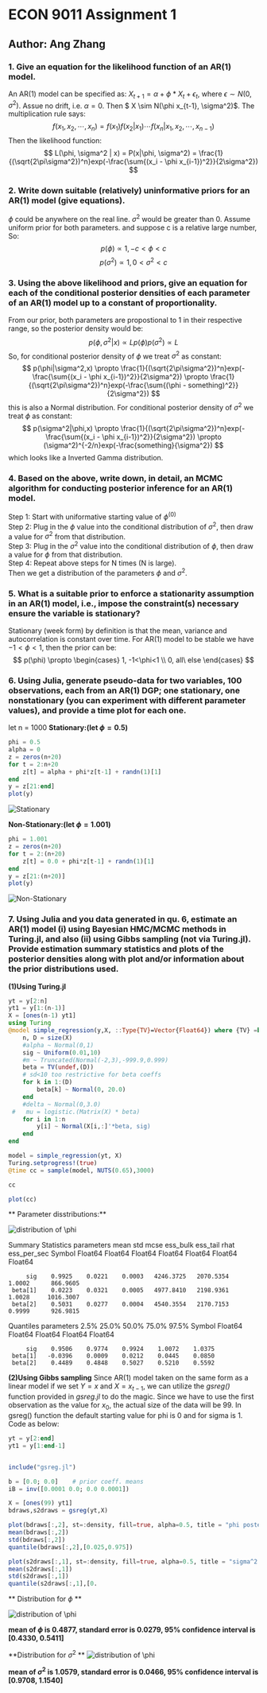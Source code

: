 # ECON 9011 Assignment 1
## Author: Ang Zhang

### 1. Give an equation for the likelihood function of an AR(1) model.

An AR(1) model can be specified as: $X_{t+1} = \alpha + \phi*X_t + \epsilon_t$, where $\epsilon \sim N(0,\sigma^2)$. Assue no drift, i.e. $\alpha = 0$.  Then $ X \sim N(\phi x_{t-1}, \sigma^2)$. The multiplication rule says: 
$$
f(x_1, x_2, \cdots, x_n)=f(x_1)f(x_2|x_1)\cdots f(x_n|x_1,x_2,\cdots,x_{n-1})
$$
Then the likelihood function:
$$
L(\phi, \sigma^2 | x) = P(x|\phi, \sigma^2) = \frac{1}{(\sqrt{2\pi\sigma^2})^n}exp(-\frac{\sum{(x_i - \phi x_{i-1})^2}}{2\sigma^2})
$$
### 2. Write down suitable (relatively) uninformative priors for an AR(1) model (give equations). 
$\phi$ could be anywhere on the real line. $\sigma^2$ would be greater than 0. Assume uniform prior for both parameters. and suppose c is a relative large number, So:
$$
p(\phi) \propto 1, -c<\phi<c
$$
$$
p(\sigma^2) \propto 1, 0<\sigma^2<c
$$

### 3. Using the above likelihood and priors, give an equation for each of the conditional posterior densities of each parameter of an AR(1) model up to a constant of proportionality. 

From our prior, both parameters are propostional to 1 in their respective range, so the posterior density would be:
$$
p(\phi, \sigma^2 | x) \propto Lp(\phi)p(\sigma^2)\propto L
$$
So, for conditional posterior density of $\phi$ we treat $\sigma^2$ as constant:
$$
p(\phi|\sigma^2,x) \propto \frac{1}{(\sqrt{2\pi\sigma^2})^n}exp(-\frac{\sum{(x_i - \phi x_{i-1})^2}}{2\sigma^2}) \propto \frac{1}{(\sqrt{2\pi\sigma^2})^n}exp(-\frac{\sum{(\phi - something)^2}}{2\sigma^2})
$$
this is also a Normal distribution.
For conditional posterior density of $\sigma^2$ we treat $\phi$ as constant:
$$
p(\sigma^2|\phi,x) \propto \frac{1}{(\sqrt{2\pi\sigma^2})^n}exp(-\frac{\sum{(x_i - \phi x_{i-1})^2}}{2\sigma^2}) \propto (\sigma^2)^{-2/n}exp(-\frac{something}{\sigma^2})
$$
which looks like a Inverted Gamma distribution.
### 4. Based on the above, write down, in detail, an MCMC algorithm for conducting posterior inference for an AR(1) model. 

Step 1: Start with uniformative starting value of $\phi^{(0)}$  
Step 2: Plug in the $\phi$ value into the conditional distribution of $\sigma^2$, then draw a value for $\sigma^2$ from that distribution.  
Step 3: Plug in the $\sigma^2$ value into the conditional distribution of $\phi$, then draw a value for $\phi$ from that distribution.  
Step 4: Repeat above steps for N times (N is large).  
Then we get a distribution of the parameters $\phi$ and $\sigma^2$.

### 5. What is a suitable prior to enforce a stationarity assumption in an AR(1) model, i.e., impose the constraint(s) necessary ensure the variable is stationary? 
Stationary (week form) by definition is that the mean, variance and autocorrelation is constant over time.
For AR(1) model to be stable we have $-1<\phi<1$, then the prior can be:
$$
p(\phi) \propto 
\begin{cases}
    1, -1<\phi<1 \\
    0, all\ else
\end{cases}
$$
### 6. Using Julia, generate pseudo-data for two variables, 100 observations, each from an AR(1) DGP; one stationary, one nonstationary (you can experiment with different parameter values), and provide a time plot for each one. 
let n = 1000
**Stationary:(let $\phi = 0.5$)**
```Julia
phi = 0.5
alpha = 0
z = zeros(n+20)
for t = 2:n+20
    z[t] = alpha + phi*z[t-1] + randn(1)[1]
end
y = z[21:end]
plot(y)

```
![Stationary](assignment1_plot1.svg)

**Non-Stationary:(let $\phi = 1.001$)**
```Julia
phi = 1.001
z = zeros(n+20)
for t = 2:(n+20)
    z[t] = 0.0 + phi*z[t-1] + randn(1)[1]
end
y = z[21:(n+20)]
plot(y)
```
![Non-Stationary](assignment1_plot2.svg)


### 7. Using Julia and you data generated in qu. 6, estimate an AR(1) model (i) using Bayesian HMC/MCMC methods in Turing.jl, and also (ii) using Gibbs sampling (not via Turing.jl). Provide estimation summary statistics and plots of the posterior densities along with plot and/or information about the prior distributions used. 
**(1)Using Turing.jl**
```Julia
yt = y[2:n]
yt1 = y[1:(n-1)]
X = [ones(n-1) yt1]
using Turing
@model simple_regression(y,X, ::Type{TV}=Vector{Float64}) where {TV} =begin
    n, D = size(X)
    #alpha ~ Normal(0,1)
    sig ~ Uniform(0.01,10)
    #m ~ Truncated(Normal(-2,3),-999.9,0.999)
    beta = TV(undef,(D))
    # sd<10 too restrictive for beta coeffs 
    for k in 1:(D)
        beta[k] ~ Normal(0, 20.0)
    end
    #delta ~ Normal(0,3.0)
 #   mu = logistic.(Matrix(X) * beta)
    for i in 1:n
        y[i] ~ Normal(X[i,:]'*beta, sig)
    end
end

model = simple_regression(yt, X)
Turing.setprogress!(true)
@time cc = sample(model, NUTS(0.65),3000)

cc

plot(cc)
```
** Parameter disstributions:**

![distribution of \phi](assignment1_plot5.svg)


Summary Statistics
  parameters      mean       std      mcse    ess_bulk    ess_tail      rhat   ess_per_sec 
      Symbol   Float64   Float64   Float64     Float64     Float64   Float64       Float64 

         sig    0.9925    0.0221    0.0003   4246.3725   2070.5354    1.0002      866.9605
     beta[1]    0.0223    0.0321    0.0005   4977.8410   2198.9361    1.0028     1016.3007
     beta[2]    0.5031    0.0277    0.0004   4540.3554   2170.7153    0.9999      926.9815

Quantiles
  parameters      2.5%     25.0%     50.0%     75.0%     97.5% 
      Symbol   Float64   Float64   Float64   Float64   Float64 

         sig    0.9506    0.9774    0.9924    1.0072    1.0375
     beta[1]   -0.0396    0.0009    0.0212    0.0445    0.0850
     beta[2]    0.4489    0.4848    0.5027    0.5210    0.5592

**(2)Using Gibbs sampling**
Since AR(1) model taken on the same form as a linear model if we set $Y=x$ and $X=x_{t-1}$, we can utilize the *gsreg()* function provided in *gsreg.jl* to do the magic. Since we have to use the first observation as the value for $x_0$, the actual size of the data will be 99. 
In gsreg() function the default starting value for phi is 0 and for sigma is 1.
Code as below: 

```Julia
yt = y[2:end]
yt1 = y[1:end-1]


include("gsreg.jl")

b = [0.0; 0.0]    # prior coeff. means
iB = inv([0.0001 0.0; 0.0 0.0001]) 

X = [ones(99) yt1]
bdraws,s2draws = gsreg(yt,X)

plot(bdraws[:,2], st=:density, fill=true, alpha=0.5, title = "phi posterior")
mean(bdraws[:,2])
std(bdraws[:,2])
quantile(bdraws[:,2],[0.025,0.975])

plot(s2draws[:,1], st=:density, fill=true, alpha=0.5, title = "sigma^2 posterior" )
mean(s2draws[:,1])
std(s2draws[:,1])
quantile(s2draws[:,1],[0.
```
** Distribution for $\phi$  **

![distribution of \phi](assignment1_plot3.svg)
 
**mean of $\phi$ is 0.4877, standard error is 0.0279, 95% confidence interval is [0.4330, 0.5411]**
 
**Distribution for $\sigma^2$ **
![distribution of \phi](assignment1_plot4.svg)

**mean of $\sigma^2$ is 1.0579, standard error is 0.0466, 95% confidence interval is [0.9708, 1.1540]**
